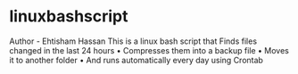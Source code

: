 # linuxbashscript
Author - Ehtisham Hassan
This is a linux bash script that Finds files changed in the last 24 hours
• Compresses them into a backup file
• Moves it to another folder 
• And runs automatically every day using Crontab
